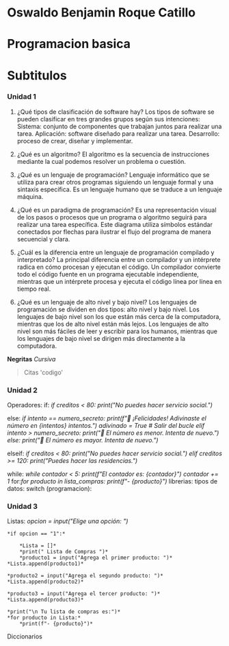 # Oswaldo Benjamin Roque Catillo 

# Programacion basica   

# Subtitulos

### Unidad 1
1. ¿Qué tipos de clasificación de software hay?
Los tipos de software se pueden clasificar en tres grandes grupos según sus intenciones:
Sistema: conjunto de componentes que trabajan juntos para realizar una tarea.
Aplicación: software diseñado para realizar una tarea.
Desarrollo: proceso de crear, diseñar y implementar.

2. ¿Qué es un algoritmo?
El algoritmo es la secuencia de instrucciones mediante la cual podemos resolver un problema o cuestión.

3. ¿Qué es un lenguaje de programación?
Lenguaje informático que se utiliza para crear otros programas siguiendo un lenguaje formal y una sintaxis específica. Es un lenguaje humano que se traduce a un lenguaje máquina.

4. ¿Qué es un paradigma de programación?
Es una representación visual de los pasos o procesos que un programa o algoritmo seguirá para realizar una tarea específica. Este diagrama utiliza símbolos estándar conectados por flechas para ilustrar el flujo del programa de manera secuencial y clara.

5. ¿Cuál es la diferencia entre un lenguaje de programación compilado y interpretado?
La principal diferencia entre un compilador y un intérprete radica en cómo procesan y ejecutan el código. Un compilador convierte todo el código fuente en un programa ejecutable independiente, mientras que un intérprete procesa y ejecuta el código línea por línea en tiempo real.

6. ¿Qué es un lenguaje de alto nivel y bajo nivel?
Los lenguajes de programación se dividen en dos tipos: alto nivel y bajo nivel. Los lenguajes de bajo nivel son los que están más cerca de la computadora, mientras que los de alto nivel están más lejos. Los lenguajes de alto nivel son más fáciles de leer y escribir para los humanos, mientras que los lenguajes de bajo nivel se dirigen más directamente a la computadora.

**Negritas**
*Cursiva*
>Citas 
'codigo'

### Unidad 2
Operadores:
if: *if creditos < 80:*
    *print("No puedes hacer servicio social.")*

else: *if intento == numero_secreto:*
         *print(f"🎉 ¡Felicidades! Adivinaste el número en {intentos} intentos.")*
         *adivinado = True  # Salir del bucle*
    *elif intento > numero_secreto:*
        *print("🔽 El número es menor. Intenta de nuevo.")*
    *else:*
        *print("🔼 El número es mayor. Intenta de nuevo.")*

elseif: *if creditos < 80:*
    *print("No puedes hacer servicio social.")*
*elif creditos >= 120:*
    *print("Puedes hacer las residencias.")*

while: *while contador < 5:*
    *print(f"El contador es: {contador}")*
    *contador += 1*
for:*for producto in lista_compras:*
    *print(f"- {producto}")*
librerias:
tipos de datos: 
switch (programacion):

### Unidad 3
Listas: *opcion = input("Elige una opción: ")*

    *if opcion == "1":*

        *Lista = []*
        *print(" Lista de Compras ")*
        *producto1 = input("Agrega el primer producto: ")*
    *Lista.append(producto1)*

    *producto2 = input("Agrega el segundo producto: ")*
    *Lista.append(producto2)*

    *producto3 = input("Agrega el tercer producto: ")*
    *Lista.append(producto3)*

    *print("\n Tu lista de compras es:")*
    *for producto in Lista:*
        *print(f"- {producto}")*
        
Diccionarios 